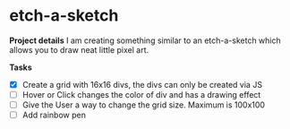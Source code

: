 # etch-a-sketch

**Project details**
I am creating something similar to an etch-a-sketch which allows you to draw neat little pixel art.


**Tasks**
- [X] Create a grid with 16x16 divs, the divs can only be created via JS
- [ ] Hover or Click changes the color of div and has a drawing effect 
- [ ] Give the User a way to change the grid size. Maximum is 100x100
- [ ] Add rainbow pen
